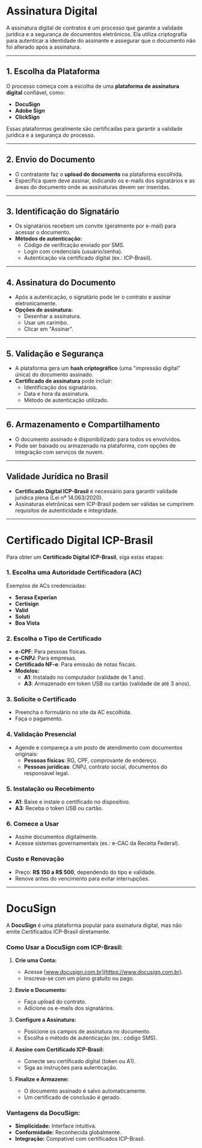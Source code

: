 # Assinatura Digital

A assinatura digital de contratos é um processo que garante a validade jurídica e a segurança de documentos eletrônicos. Ela utiliza criptografia para autenticar a identidade do assinante e assegurar que o documento não foi alterado após a assinatura.

---

## 1. Escolha da Plataforma
O processo começa com a escolha de uma **plataforma de assinatura digital** confiável, como:
- **DocuSign**
- **Adobe Sign**
- **ClickSign**

Essas plataformas geralmente são certificadas para garantir a validade jurídica e a segurança do processo.

---

## 2. Envio do Documento
- O contratante faz o **upload do documento** na plataforma escolhida.
- Especifica quem deve assinar, indicando os e-mails dos signatários e as áreas do documento onde as assinaturas devem ser inseridas.

---

## 3. Identificação do Signatário
- Os signatários recebem um convite (geralmente por e-mail) para acessar o documento.
- **Métodos de autenticação:**
  - Código de verificação enviado por SMS.
  - Login com credenciais (usuário/senha).
  - Autenticação via certificado digital (ex.: ICP-Brasil).

---

## 4. Assinatura do Documento
- Após a autenticação, o signatário pode ler o contrato e assinar eletronicamente.
- **Opções de assinatura:**
  - Desenhar a assinatura.
  - Usar um carimbo.
  - Clicar em "Assinar".

---

## 5. Validação e Segurança
- A plataforma gera um **hash criptográfico** (uma "impressão digital" única) do documento assinado.
- **Certificado de assinatura** pode incluir:
  - Identificação dos signatários.
  - Data e hora da assinatura.
  - Método de autenticação utilizado.

---

## 6. Armazenamento e Compartilhamento
- O documento assinado é disponibilizado para todos os envolvidos.
- Pode ser baixado ou armazenado na plataforma, com opções de integração com serviços de nuvem.

---

## Validade Jurídica no Brasil
- **Certificado Digital ICP-Brasil** é necessário para garantir validade jurídica plena (Lei nº 14.063/2020).
- Assinaturas eletrônicas sem ICP-Brasil podem ser válidas se cumprirem requisitos de autenticidade e integridade.

---

# Certificado Digital ICP-Brasil

Para obter um **Certificado Digital ICP-Brasil**, siga estas etapas:

### 1. Escolha uma Autoridade Certificadora (AC)
Exemplos de ACs credenciadas:
- **Serasa Experian**
- **Certisign**
- **Valid**
- **Soluti**
- **Boa Vista**

### 2. Escolha o Tipo de Certificado
- **e-CPF**: Para pessoas físicas.
- **e-CNPJ**: Para empresas.
- **Certificado NF-e**: Para emissão de notas fiscais.
- **Modelos:**
  - **A1**: Instalado no computador (validade de 1 ano).
  - **A3**: Armazenado em token USB ou cartão (validade de até 3 anos).

### 3. Solicite o Certificado
- Preencha o formulário no site da AC escolhida.
- Faça o pagamento.

### 4. Validação Presencial
- Agende e compareça a um posto de atendimento com documentos originais:
  - **Pessoas físicas**: RG, CPF, comprovante de endereço.
  - **Pessoas jurídicas**: CNPJ, contrato social, documentos do responsável legal.

### 5. Instalação ou Recebimento
- **A1**: Baixe e instale o certificado no dispositivo.
- **A3**: Receba o token USB ou cartão.

### 6. Comece a Usar
- Assine documentos digitalmente.
- Acesse sistemas governamentais (ex.: e-CAC da Receita Federal).

### Custo e Renovação
- Preço: **R$ 150 a R$ 500**, dependendo do tipo e validade.
- Renove antes do vencimento para evitar interrupções.

---

# DocuSign

A **DocuSign** é uma plataforma popular para assinatura digital, mas não emite Certificados ICP-Brasil diretamente.

### Como Usar a DocuSign com ICP-Brasil:
1. **Crie uma Conta:**
   - Acesse [www.docusign.com.br](https://www.docusign.com.br).
   - Inscreva-se com um plano gratuito ou pago.

2. **Envie o Documento:**
   - Faça upload do contrato.
   - Adicione os e-mails dos signatários.

3. **Configure a Assinatura:**
   - Posicione os campos de assinatura no documento.
   - Escolha o método de autenticação (ex.: código SMS).

4. **Assine com Certificado ICP-Brasil:**
   - Conecte seu certificado digital (token ou A1).
   - Siga as instruções para autenticação.

5. **Finalize e Armazene:**
   - O documento assinado é salvo automaticamente.
   - Um certificado de conclusão é gerado.

### Vantagens da DocuSign:
- **Simplicidade:** Interface intuitiva.
- **Conformidade:** Reconhecida globalmente.
- **Integração:** Compatível com certificados ICP-Brasil.
